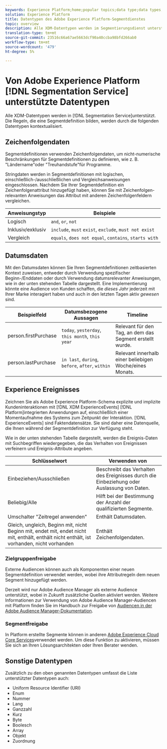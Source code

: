 ```yaml
---
keywords: Experience Platform;home;popular topics;data type;data types;Data types;Data type
solution: Experience Platform
title: Datentypen des Adobe Experience Platform-Segmentdienstes
topic: overview
description: Alle XDM-Datentypen werden im Segmentierungsdienst unterstützt. Die Regeln, die eine Segmentdefinition bilden, werden durch die folgenden Datentypen kontextualisiert.
translation-type: tm+mt
source-git-commit: 23516c66a67ae5663dcf90a40ccba98bfd266ab0
workflow-type: tm+mt
source-wordcount: '479'
ht-degree: 5%

---
```



# Von Adobe Experience Platform [!DNL Segmentation Service] unterstützte Datentypen

Alle XDM-Datentypen werden in [!DNL Segmentation Service]unterstützt. Die Regeln, die eine Segmentdefinition bilden, werden durch die folgenden Datentypen kontextualisiert.

## Zeichenfolgendaten

Segmentdefinitionen verwenden Zeichenfolgendaten, um nicht-numerische Beschränkungen für Segmentdefinitionen zu definieren, wie z. B. &quot;Ländername&quot;oder &quot;Treuhandstufe&quot;für Programme.

Stringdaten werden in Segmentdefinitionen mit logischen, einschließlich-/ausschließlichen und Vergleichsanweisungen eingeschlossen. Nachdem Sie Ihrer Segmentdefinition ein Zeichenfolgenattribut hinzugefügt haben, können Sie mit Zeichenfolgen-relevanten Anweisungen das Attribut mit anderen Zeichenfolgenfeldern vergleichen.

| Anweisungstyp | Beispiele |
| -------------- | -------- |
| Logisch | `and`, `or`, `not` |
| Inklusiv/exklusiv | `include`, `must` `exist`, `exclude`, `must not exist` |
| Vergleich | `equals`, `does not equal`, `contains`, `starts with` |

## Datumsdaten

Mit den Datumsdaten können Sie Ihren Segmentdefinitionen zeitbasierten Kontext zuweisen, entweder durch Verwendung spezifischer Beginn-/Enddaten oder durch Verwendung datumsrelevanter Anweisungen, wie in der unten stehenden Tabelle dargestellt. Eine Implementierung könnte eine Audience von Kunden schaffen, die *dieses Jahr* jederzeit mit Ihrer Marke interagiert haben und auch in den letzten Tagen aktiv *gewesen* sind.

| Beispielfeld | Datumsbezogene Aussagen | Timeline |
| ------------- | ------------------------ | --------- |
| person.firstPurchase | `today`, `yesterday`, `this month`, `this year` | Relevant für den Tag, an dem das Segment erstellt wurde. |
| person.lastPurchase | `in last`, `during`, `before`, `after`, `within` | Relevant innerhalb einer beliebigen Woche/eines Monats. |

## Experience Ereignisses

Zeichnen Sie als Adobe Experience Platform-Schema explizite und implizite Kundeninteraktionen mit [!DNL XDM ExperienceEvents] [!DNL Platform]integrierten Anwendungen auf, einschließlich einer Momentaufnahme des Systems zum Zeitpunkt der Interaktion. [!DNL ExperienceEvents] sind Faktendatensätze. Sie sind daher eine Datenquelle, die Ihnen während der Segmentdefinition zur Verfügung steht.

Wie in der unten stehenden Tabelle dargestellt, werden die Ereignis-Daten mit Suchbegriffen wiedergegeben, die das Verhalten von Ereignissen verfeinern und Ereignis-Attribute angeben.

| Schlüsselwort | Verwenden von  |
| ------- | --- |
| Einbeziehen/Ausschließen | Beschreibt das Verhalten des Ereignisses durch die Einbeziehung oder Auslassung von Daten. |
| Beliebig/Alle | Hilft bei der Bestimmung der Anzahl der qualifizierten Segmente. |
| Umschalter &quot;Zeitregel anwenden&quot; | Enthält Datumsdaten. |
| Gleich, ungleich, Beginn mit, nicht Beginn mit, endet mit, endet nicht mit, enthält, enthält nicht enthält, ist vorhanden, nicht vorhanden | Enthält Zeichenfolgendaten. |

### Zielgruppenfreigabe

Externe Audiencen können auch als Komponenten einer neuen Segmentdefinition verwendet werden, wobei ihre Attributregeln dem neuen Segment hinzugefügt werden.

Derzeit wird nur Adobe Audience Manager als externe Audience unterstützt, wobei in Zukunft zusätzliche Quellen aktiviert werden. Weitere Informationen zur Verwendung von Adobe Audience Manager-Audiencen mit Platform finden Sie im Handbuch zur Freigabe von [Audiencen in der Adobe Audience Manager-Dokumentation](https://docs.adobe.com/content/help/en/audience-manager/user-guide/implementation-integration-guides/integration-experience-platform/aam-aep-audience-sharing.html).

### Segmentfreigabe

In Platform erstellte Segmente können in anderen [Adobe Experience Cloud Core Services](https://docs.adobe.com/content/help/de-DE/core-services/interface/experience-cloud.html)verwendet werden. Um diese Funktion zu aktivieren, müssen Sie sich an Ihren Lösungsarchitekten oder Ihren Berater wenden.

## Sonstige Datentypen

Zusätzlich zu den oben genannten Datentypen umfasst die Liste unterstützter Datentypen auch:

- Uniform Resource Identifier (URI)
- Enum
- Nummer
- Lang
- Ganzzahl
- Kurz
- Byte
- Boolesch
- Array
- Objekt
- Zuordnung